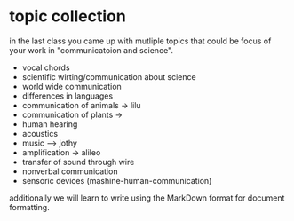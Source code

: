 # topic collection

in the last class you came up with mutliple topics that could be focus of your work in "communicatoion and science".

- vocal chords
- scientific wirting/communication about science
- world wide communication 
- differences in languages
- communication of animals  -> lilu
- communication of plants -> 
- human hearing
- acoustics
- music —> jothy
- amplification -> alileo
- transfer of sound through wire
- nonverbal communication
- sensoric devices (mashine-human-communication)

additionally we will learn to write using the MarkDown format for document formatting.
